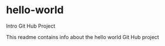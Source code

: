 # hello-world
Intro Git Hub Project

This readme contains info about the hello world Git Hub project
